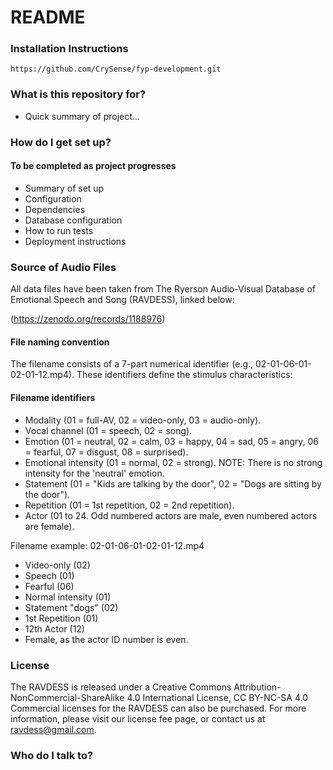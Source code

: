 # README #

### Installation Instructions ###

```
https://github.com/CrySense/fyp-development.git
```

### What is this repository for? ###

* Quick summary of project...

### How do I get set up? ###

#### To be completed as project progresses ####

* Summary of set up
* Configuration
* Dependencies
* Database configuration
* How to run tests
* Deployment instructions


### Source of Audio Files ###

All data files have been taken from The Ryerson Audio-Visual Database of Emotional Speech and Song (RAVDESS), linked below:

(https://zenodo.org/records/1188976)

#### File naming convention

The filename consists of a 7-part numerical identifier (e.g., 02-01-06-01-02-01-12.mp4). These identifiers define the stimulus characteristics: 

#### Filename identifiers 

* Modality (01 = full-AV, 02 = video-only, 03 = audio-only).
* Vocal channel (01 = speech, 02 = song).
* Emotion (01 = neutral, 02 = calm, 03 = happy, 04 = sad, 05 = angry, 06 = fearful, 07 = disgust, 08 = surprised).
* Emotional intensity (01 = normal, 02 = strong). NOTE: There is no strong intensity for the 'neutral' emotion.
* Statement (01 = "Kids are talking by the door", 02 = "Dogs are sitting by the door").
* Repetition (01 = 1st repetition, 02 = 2nd repetition).
* Actor (01 to 24. Odd numbered actors are male, even numbered actors are female).

Filename example: 02-01-06-01-02-01-12.mp4 

* Video-only (02)
* Speech (01)
* Fearful (06)
* Normal intensity (01)
* Statement "dogs" (02)
* 1st Repetition (01)
* 12th Actor (12)
* Female, as the actor ID number is even.

### License ###
The RAVDESS is released under a Creative Commons Attribution-NonCommercial-ShareAlike 4.0 International License, CC BY-NC-SA 4.0 
Commercial licenses for the RAVDESS can also be purchased.  For more information, please visit our license fee page, or contact us at ravdess@gmail.com.


### Who do I talk to? ###
